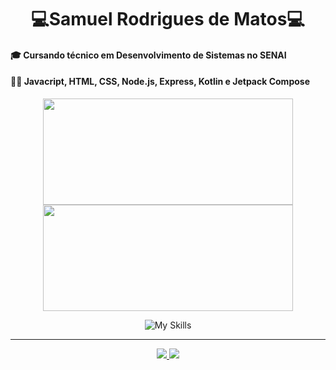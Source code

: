 # <div align="center">💻Samuel Rodrigues de Matos💻</div>

#### 🎓 Cursando técnico em <strong>Desenvolvimento de Sistemas</strong> no SENAI
#### ✍🏻 Javacript, HTML, CSS, Node.js, Express, Kotlin e Jetpack Compose

<div align="center">
  <div align="center">
  <img height="170em"width="400em" src="https://github-readme-stats.vercel.app/api?username=srmt03&show_icons=true&theme=dark&include_all_commits=true&count_private=true"/>
  <img height="170em"width="400em" src="https://github-readme-stats.vercel.app/api/top-langs/?username=srmt03&layout=compact&langs_count=7&theme=dark"/>
</div>

<!---->
   ![My Skills](https://skills.thijs.gg/icons?i=js,nodejs,express,kotlin,mysql,figma)
<hr>

<div align="center">
  <a href = "mailto:contact.s.rodriguesmt03@gmail.com">
    <img src="https://img.shields.io/badge/-Gmail-%23333?style=for-the-badge&logo=gmail&logoColor=white" target="_blank">
  </a>
  <a href="https://www.linkedin.com/in/samuel-matos-8561b4242/" target="_blank">
    <img src="https://img.shields.io/badge/-LinkedIn-%230077B5?style=for-the-badge&logo=linkedin&logoColor=white" target="_blank">
  </a>
</div>
</div>
